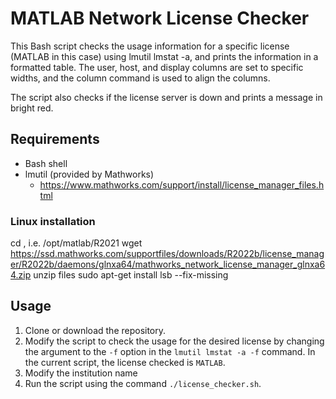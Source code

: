 # MATLAB Network License Checker

This Bash script checks the usage information for a specific license (MATLAB in this case) using lmutil lmstat -a, and prints the information in a formatted table. The user, host, and display columns are set to specific widths, and the column command is used to align the columns.

The script also checks if the license server is down and prints a message in bright red.

## Requirements

- Bash shell
- lmutil (provided by Mathworks)
  - https://www.mathworks.com/support/install/license_manager_files.html

### Linux installation
cd <Matlab Directory>, i.e. /opt/matlab/R2021
wget https://ssd.mathworks.com/supportfiles/downloads/R2022b/license_manager/R2022b/daemons/glnxa64/mathworks_network_license_manager_glnxa64.zip
unzip files
sudo apt-get install lsb --fix-missing

## Usage

1. Clone or download the repository.
2. Modify the script to check the usage for the desired license by changing the argument to the `-f` option in the `lmutil lmstat -a -f` command. In the current script, the license checked is `MATLAB`.
3. Modify the institution name
4. Run the script using the command `./license_checker.sh`.
